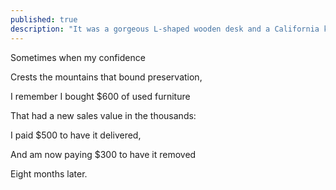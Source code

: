```yaml
---
published: true
description: "It was a gorgeous L-shaped wooden desk and a California king bedframe and mattress that I bought after leaving Juneau for my PhD program in Southern California. For additional context, my studio apartment was 400 square feet."
---
```


Sometimes when my confidence

Crests the mountains that bound preservation,

I remember I bought $600 of used furniture

That had a new sales value in the thousands:

I paid $500 to have it delivered,

And am now paying $300 to have it removed

Eight months later.